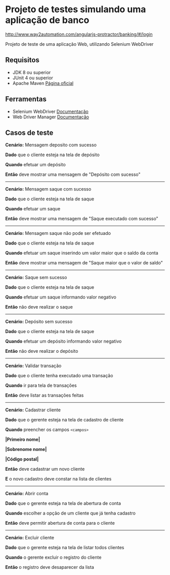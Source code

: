 # Projeto de testes simulando uma aplicação de banco

http://www.way2automation.com/angularjs-protractor/banking/#/login

Projeto de teste de uma aplicação Web, utilizando Selenium WebDriver

## Requisitos

* JDK 8 ou superior
* JUnit 4 ou superior
* Apache Maven <a href="https://maven.apache.org/download.cgi" target="_blank">Página oficial</a>

## Ferramentas
* Selenium WebDriver <a href="https://www.selenium.dev/documentation/en/webdriver/" target="_blank">Documentação</a>
* Web Driver Manager <a href="https://github.com/bonigarcia/webdrivermanager" target="_blank">Documentação</a>

## Casos de teste

**Cenário:** Mensagem deposito com sucesso

**Dado** que o cliente esteja na tela de depósito

**Quando** efetuar um depósito

**Então** deve mostrar uma mensagem de "Depósito com sucesso"

-----------------------------------------
**Cenário:** Mensagem saque com sucesso

**Dado** que o cliente esteja na tela de saque

**Quando** efetuar um saque

**Então** deve mostrar uma mensagem de "Saque executado com sucesso"

-----------------------------------------
**Cenário:** Mensagem saque não pode ser efetuado

**Dado** que o cliente esteja na tela de saque

**Quando** efetuar um saque inserindo um valor maior que o saldo da conta

**Então** deve mostrar uma mensagem de "Saque maior que o valor de saldo"

-----------------------------------------

**Cenário:** Saque sem sucesso

**Dado** que o cliente esteja na tela de saque

**Quando** efetuar um saque informando valor negativo

**Então** não deve realizar o saque

-----------------------------------------

**Cenário:** Depósito sem sucesso

**Dado** que o cliente esteja na tela de saque

**Quando** efetuar um depósito informando valor negativo

**Então** não deve realizar o depósito

-----------------------------------------
**Cenário:** Validar transação

**Dado** que o cliente tenha executado uma transação

**Quando** ir para tela de transações

**Então** deve listar as transações feitas

-----------------------------------------

**Cenário:** Cadastrar cliente

**Dado** que o gerente esteja na tela de cadastro de cliente

**Quando** preencher os campos ``<campos>``

**|Primeiro nome|**
   
**|Sobrenome nome|**

**|Código postal|**   

**Então** deve cadastrar um novo cliente

**E** o novo cadastro deve constar na lista de clientes

-----------------------------------------

**Cenário:** Abrir conta

**Dado** que o gerente esteja na tela de abertura de conta

**Quando** escolher a opção de um cliente que já tenha cadastro

**Então** deve permitir abertura de conta para o cliente

-----------------------------------------

**Cenário:** Excluir cliente

**Dado** que o gerente esteja na tela de listar todos clientes

**Quando** o gerente excluir o registro do cliente

**Então** o registro deve desaparecer da lista
